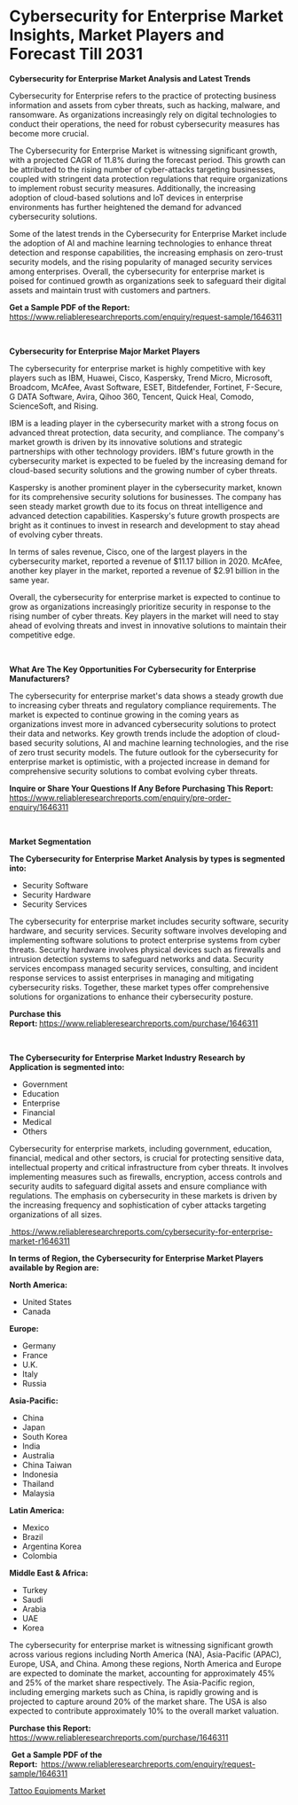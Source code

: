 <p><h1>Cybersecurity for Enterprise Market Insights, Market Players and Forecast Till 2031</h1></p><p><strong>Cybersecurity for Enterprise Market Analysis and Latest Trends</strong></p>
<p><p>Cybersecurity for Enterprise refers to the practice of protecting business information and assets from cyber threats, such as hacking, malware, and ransomware. As organizations increasingly rely on digital technologies to conduct their operations, the need for robust cybersecurity measures has become more crucial.</p><p>The Cybersecurity for Enterprise Market is witnessing significant growth, with a projected CAGR of 11.8% during the forecast period. This growth can be attributed to the rising number of cyber-attacks targeting businesses, coupled with stringent data protection regulations that require organizations to implement robust security measures. Additionally, the increasing adoption of cloud-based solutions and IoT devices in enterprise environments has further heightened the demand for advanced cybersecurity solutions.</p><p>Some of the latest trends in the Cybersecurity for Enterprise Market include the adoption of AI and machine learning technologies to enhance threat detection and response capabilities, the increasing emphasis on zero-trust security models, and the rising popularity of managed security services among enterprises. Overall, the cybersecurity for enterprise market is poised for continued growth as organizations seek to safeguard their digital assets and maintain trust with customers and partners.</p></p>
<p><strong>Get a Sample PDF of the Report:&nbsp;</strong> <a href="https://www.reliableresearchreports.com/enquiry/request-sample/1646311">https://www.reliableresearchreports.com/enquiry/request-sample/1646311</a></p>
<p>&nbsp;</p>
<p><strong>Cybersecurity for Enterprise Major Market Players</strong></p>
<p><p>The cybersecurity for enterprise market is highly competitive with key players such as IBM, Huawei, Cisco, Kaspersky, Trend Micro, Microsoft, Broadcom, McAfee, Avast Software, ESET, Bitdefender, Fortinet, F-Secure, G DATA Software, Avira, Qihoo 360, Tencent, Quick Heal, Comodo, ScienceSoft, and Rising.</p><p>IBM is a leading player in the cybersecurity market with a strong focus on advanced threat protection, data security, and compliance. The company's market growth is driven by its innovative solutions and strategic partnerships with other technology providers. IBM's future growth in the cybersecurity market is expected to be fueled by the increasing demand for cloud-based security solutions and the growing number of cyber threats.</p><p>Kaspersky is another prominent player in the cybersecurity market, known for its comprehensive security solutions for businesses. The company has seen steady market growth due to its focus on threat intelligence and advanced detection capabilities. Kaspersky's future growth prospects are bright as it continues to invest in research and development to stay ahead of evolving cyber threats.</p><p>In terms of sales revenue, Cisco, one of the largest players in the cybersecurity market, reported a revenue of $11.17 billion in 2020. McAfee, another key player in the market, reported a revenue of $2.91 billion in the same year.</p><p>Overall, the cybersecurity for enterprise market is expected to continue to grow as organizations increasingly prioritize security in response to the rising number of cyber threats. Key players in the market will need to stay ahead of evolving threats and invest in innovative solutions to maintain their competitive edge.</p></p>
<p>&nbsp;</p>
<p><strong>What Are The Key Opportunities For Cybersecurity for Enterprise Manufacturers?</strong></p>
<p><p>The cybersecurity for enterprise market's data shows a steady growth due to increasing cyber threats and regulatory compliance requirements. The market is expected to continue growing in the coming years as organizations invest more in advanced cybersecurity solutions to protect their data and networks. Key growth trends include the adoption of cloud-based security solutions, AI and machine learning technologies, and the rise of zero trust security models. The future outlook for the cybersecurity for enterprise market is optimistic, with a projected increase in demand for comprehensive security solutions to combat evolving cyber threats.</p></p>
<p><strong>Inquire or Share Your Questions If Any Before Purchasing This Report:</strong> <a href="https://www.reliableresearchreports.com/enquiry/pre-order-enquiry/1646311">https://www.reliableresearchreports.com/enquiry/pre-order-enquiry/1646311</a></p>
<p>&nbsp;</p>
<p><strong>Market Segmentation</strong></p>
<p><strong>The Cybersecurity for Enterprise Market Analysis by types is segmented into:</strong></p>
<p><ul><li>Security Software</li><li>Security Hardware</li><li>Security Services</li></ul></p>
<p><p>The cybersecurity for enterprise market includes security software, security hardware, and security services. Security software involves developing and implementing software solutions to protect enterprise systems from cyber threats. Security hardware involves physical devices such as firewalls and intrusion detection systems to safeguard networks and data. Security services encompass managed security services, consulting, and incident response services to assist enterprises in managing and mitigating cybersecurity risks. Together, these market types offer comprehensive solutions for organizations to enhance their cybersecurity posture.</p></p>
<p><strong>Purchase this Report:&nbsp;</strong><a href="https://www.reliableresearchreports.com/purchase/1646311">https://www.reliableresearchreports.com/purchase/1646311</a></p>
<p>&nbsp;</p>
<p><strong>The Cybersecurity for Enterprise Market Industry Research by Application is segmented into:</strong></p>
<p><ul><li>Government</li><li>Education</li><li>Enterprise</li><li>Financial</li><li>Medical</li><li>Others</li></ul></p>
<p><p>Cybersecurity for enterprise markets, including government, education, financial, medical and other sectors, is crucial for protecting sensitive data, intellectual property and critical infrastructure from cyber threats. It involves implementing measures such as firewalls, encryption, access controls and security audits to safeguard digital assets and ensure compliance with regulations. The emphasis on cybersecurity in these markets is driven by the increasing frequency and sophistication of cyber attacks targeting organizations of all sizes.</p></p>
<p><a href="https://www.reliableresearchreports.com/cybersecurity-for-enterprise-market-r1646311">&nbsp;https://www.reliableresearchreports.com/cybersecurity-for-enterprise-market-r1646311</a></p>
<p><strong>In terms of Region, the Cybersecurity for Enterprise Market Players available by Region are:</strong></p>
<p>
    <p> <strong> North America: </strong>
        <ul>
            <li>United States</li>
            <li>Canada</li>
        </ul>
        </p> 
    <p> <strong> Europe: </strong>
        <ul>
            <li>Germany</li>
            <li>France</li>
            <li>U.K.</li>
            <li>Italy</li>
            <li>Russia</li>
        </ul>
        </p> 
    <p> <strong> Asia-Pacific: </strong>
        <ul>
            <li>China</li>
            <li>Japan</li>
            <li>South Korea</li>
            <li>India</li>
            <li>Australia</li>
            <li>China Taiwan</li>
            <li>Indonesia</li>
            <li>Thailand</li>
            <li>Malaysia</li>
        </ul>
        </p> 
    <p> <strong> Latin America: </strong>
        <ul>
            <li>Mexico</li>
            <li>Brazil</li>
            <li>Argentina Korea</li>
            <li>Colombia</li>
        </ul>
        </p> 
    <p> <strong> Middle East & Africa: </strong>
        <ul>
            <li>Turkey</li>
            <li>Saudi</li>
            <li>Arabia</li>
            <li>UAE</li>
            <li>Korea</li>
        </ul>
    </p>
    </p>
<p><p>The cybersecurity for enterprise market is witnessing significant growth across various regions including North America (NA), Asia-Pacific (APAC), Europe, USA, and China. Among these regions, North America and Europe are expected to dominate the market, accounting for approximately 45% and 25% of the market share respectively. The Asia-Pacific region, including emerging markets such as China, is rapidly growing and is projected to capture around 20% of the market share. The USA is also expected to contribute approximately 10% to the overall market valuation.</p></p>
<p><strong>Purchase this Report: </strong><a href="https://www.reliableresearchreports.com/purchase/1646311">https://www.reliableresearchreports.com/purchase/1646311</a></p>
<p>&nbsp;<strong>Get a Sample PDF of the Report:&nbsp;&nbsp;</strong><a href="https://www.reliableresearchreports.com/enquiry/request-sample/1646311">https://www.reliableresearchreports.com/enquiry/request-sample/1646311</a></p>
<p><strong></strong></p>
<p><p><a href="https://github.com/KeeganBarrows2023/Market-Research-Report-List-1/blob/main/tattoo-equipments-market.md">Tattoo Equipments Market</a></p></p>